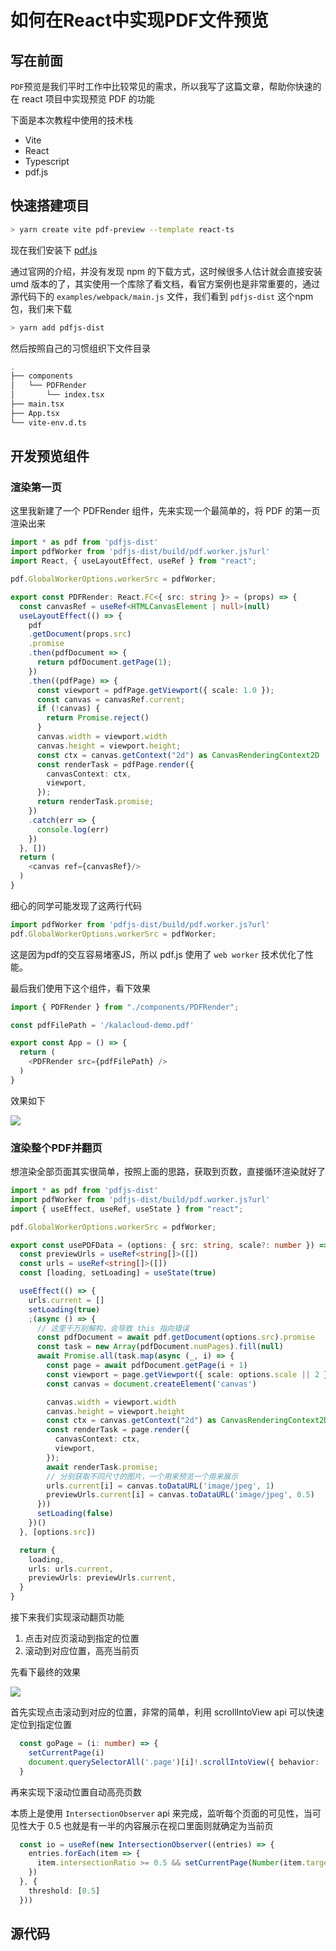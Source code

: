 # 如何在React中实现PDF文件预览

## 写在前面

`PDF`预览是我们平时工作中比较常见的需求，所以我写了这篇文章，帮助你快速的在 react 项目中实现预览 PDF 的功能

下面是本次教程中使用的技术栈

- Vite
- React
- Typescript
- pdf.js


## 快速搭建项目

```bash
> yarn create vite pdf-preview --template react-ts
```

现在我们安装下 [pdf.js](https://github.com/mozilla/pdf.js)

通过官网的介绍，并没有发现 npm 的下载方式，这时候很多人估计就会直接安装 umd 版本的了，其实使用一个库除了看文档，看官方案例也是非常重要的，通过源代码下的 `examples/webpack/main.js` 文件，我们看到 `pdfjs-dist` 这个npm包，我们来下载

```bash
> yarn add pdfjs-dist
```

然后按照自己的习惯组织下文件目录

```bash
.
├── components
│   └── PDFRender
│       └── index.tsx
├── main.tsx
├── App.tsx
└── vite-env.d.ts
```

## 开发预览组件

### 渲染第一页
这里我新建了一个 PDFRender 组件，先来实现一个最简单的，将 PDF 的第一页渲染出来

```ts
import * as pdf from 'pdfjs-dist'
import pdfWorker from 'pdfjs-dist/build/pdf.worker.js?url'
import React, { useLayoutEffect, useRef } from "react";

pdf.GlobalWorkerOptions.workerSrc = pdfWorker;

export const PDFRender: React.FC<{ src: string }> = (props) => {
  const canvasRef = useRef<HTMLCanvasElement | null>(null)
  useLayoutEffect(() => {
    pdf
    .getDocument(props.src)
    .promise
    .then(pdfDocument => {
      return pdfDocument.getPage(1);
    })
    .then((pdfPage) => {
      const viewport = pdfPage.getViewport({ scale: 1.0 });
      const canvas = canvasRef.current;
      if (!canvas) {
        return Promise.reject()
      }
      canvas.width = viewport.width
      canvas.height = viewport.height;
      const ctx = canvas.getContext("2d") as CanvasRenderingContext2D
      const renderTask = pdfPage.render({
        canvasContext: ctx,
        viewport,
      });
      return renderTask.promise;
    })
    .catch(err => {
      console.log(err)
    })
  }, [])
  return (
    <canvas ref={canvasRef}/>
  )
}
```

细心的同学可能发现了这两行代码

```ts
import pdfWorker from 'pdfjs-dist/build/pdf.worker.js?url'
pdf.GlobalWorkerOptions.workerSrc = pdfWorker;
```

这是因为pdf的交互容易堵塞JS，所以 pdf.js 使用了 `web worker` 技术优化了性能。

最后我们使用下这个组件，看下效果

```ts
import { PDFRender } from "./components/PDFRender";

const pdfFilePath = '/kalacloud-demo.pdf'

export const App = () => {
  return (
    <PDFRender src={pdfFilePath} />
  )
}
```

效果如下

![](https://tva1.sinaimg.cn/large/e6c9d24ely1h2h2jalg9qj21hc0ojq4w.jpg)

### 渲染整个PDF并翻页

想渲染全部页面其实很简单，按照上面的思路，获取到页数，直接循环渲染就好了

```ts
import * as pdf from 'pdfjs-dist'
import pdfWorker from 'pdfjs-dist/build/pdf.worker.js?url'
import { useEffect, useRef, useState } from "react";

pdf.GlobalWorkerOptions.workerSrc = pdfWorker;

export const usePDFData = (options: { src: string, scale?: number }) => {
  const previewUrls = useRef<string[]>([])
  const urls = useRef<string[]>([])
  const [loading, setLoading] = useState(true)

  useEffect(() => {
    urls.current = []
    setLoading(true)
    ;(async () => {
      // 这里千万别解构，会导致 this 指向错误
      const pdfDocument = await pdf.getDocument(options.src).promise
      const task = new Array(pdfDocument.numPages).fill(null)
      await Promise.all(task.map(async (_, i) => {
        const page = await pdfDocument.getPage(i + 1)
        const viewport = page.getViewport({ scale: options.scale || 2 })
        const canvas = document.createElement('canvas')

        canvas.width = viewport.width
        canvas.height = viewport.height
        const ctx = canvas.getContext("2d") as CanvasRenderingContext2D
        const renderTask = page.render({
          canvasContext: ctx,
          viewport,
        });
        await renderTask.promise;
        // 分别获取不同尺寸的图片，一个用来预览一个用来展示
        urls.current[i] = canvas.toDataURL('image/jpeg', 1)
        previewUrls.current[i] = canvas.toDataURL('image/jpeg', 0.5)
      }))
      setLoading(false)
    })()
  }, [options.src])

  return {
    loading,
    urls: urls.current,
    previewUrls: previewUrls.current,
  }
}
```

接下来我们实现滚动翻页功能

1. 点击对应页滚动到指定的位置
2. 滚动到对应位置，高亮当前页

先看下最终的效果

![](https://tva1.sinaimg.cn/large/e6c9d24ely1h2h90wmumxg20rs0crhdu.gif)

首先实现点击滚动到对应的位置，非常的简单，利用 scrollIntoView api 可以快速定位到指定位置

```ts
  const goPage = (i: number) => {
    setCurrentPage(i)
    document.querySelectorAll('.page')[i]!.scrollIntoView({ behavior: 'smooth' })
  }
```

再来实现下滚动位置自动高亮页数

本质上是使用 `IntersectionObserver` api 来完成，监听每个页面的可见性，当可见性大于 0.5 也就是有一半的内容展示在视口里面则就确定为当前页

```ts
  const io = useRef(new IntersectionObserver((entries) => {
    entries.forEach(item => {
      item.intersectionRatio >= 0.5 && setCurrentPage(Number(item.target.getAttribute('index')))
    })
  }, {
    threshold: [0.5]
  }))
```

## 源代码

